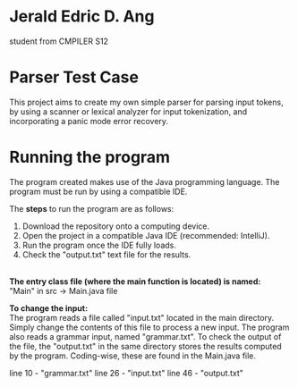 # Jerald Edric D. Ang
student from CMPILER S12

# Parser Test Case 
This project aims to create my own simple parser for parsing input tokens, by using a scanner or lexical analyzer for input tokenization, and incorporating a panic mode error recovery.

# Running the program
The program created makes use of the Java programming language. The program must be run by using a compatible IDE. <br>

The <b>steps</b> to run the program are as follows:
1. Download the repository onto a computing device. 
2. Open the project in a compatible Java IDE (recommended: IntelliJ).
3. Run the program once the IDE fully loads.
4. Check the "output.txt" text file for the results. 
<br>
<b>The entry class file (where the main function is located) is named:</b><br>
"Main" in src -> Main.java file <br>

<b>To change the input:</b><br>
The program reads a file called "input.txt" located in the main directory. Simply change the contents of this file to process a new input. The program also reads a grammar input, named "grammar.txt". To check the output of the file, the "output.txt" in the same directory stores the results computed by the program. Coding-wise, these are found in the Main.java file.

line 10 - "grammar.txt" 
line 26 - "input.txt"
line 46 - "output.txt"